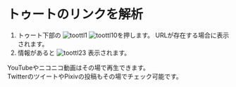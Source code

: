 # トゥートのリンクを解析

1. トゥート下部の ![toottl1](https://dl.thedesk.top/media/toottl1.PNG) ![toottl10](https://dl.thedesk.top/media/toottl10.PNG)を押します。 URLが存在する場合に表示されます。
2. 情報があると ![toottl23](https://dl.thedesk.top/media/toottl23.PNG) 表示されます。

YouTubeやニコニコ動画はその場で再生できます。  
TwitterのツイートやPixivの投稿もその場でチェック可能です。

